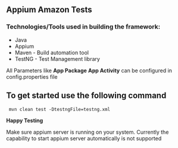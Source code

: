 <h2>Appium Amazon Tests</h2>

<h3>Technologies/Tools used in building the framework:</h3>
<ul>
<li>Java</li>
<li>Appium</li>
<li>Maven - Build automation tool</li>
<li>TestNG - Test Management library</li>
</ul>

All Parameters like <b>App Package</b> <b> App Activity</b> can be configured in config.properties file

<h2>To get started use the following command </h2>

```aidl
 mvn clean test -DtestngFile=testng.xml

```
<b>Happy Testing </b>

Make sure appium server is running on your system. Currently the capability to start appium server automatically is not supported
